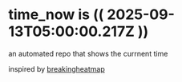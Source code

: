 # time_now is (( 2025-09-13T05:00:00.217Z ))

an automated repo that shows the currnent time

inspired by [breakingheatmap](https://github.com/breakingheatmap/breakingheatmap)